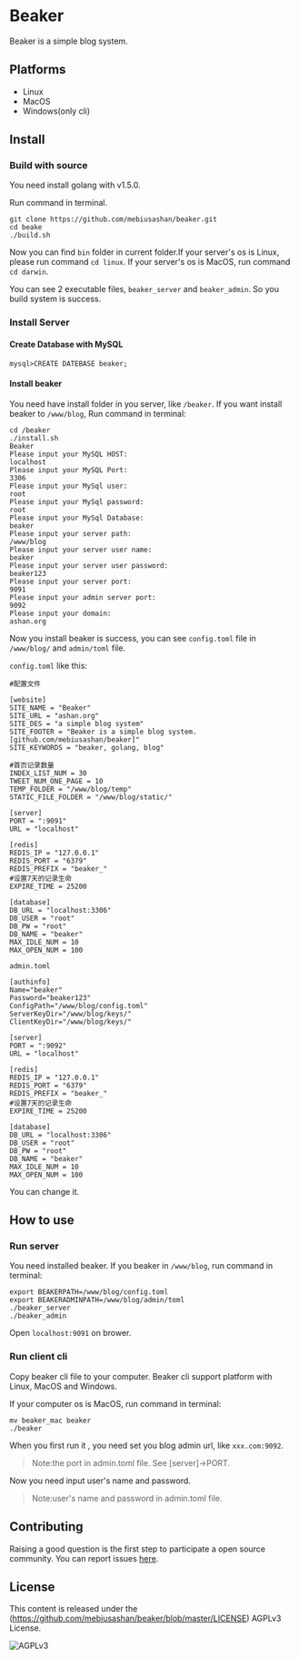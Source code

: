 # Beaker

Beaker is a simple blog system.

## Platforms

- Linux
- MacOS
- Windows(only cli)

## Install

### Build with source

You need install golang with v1.5.0.

Run command in terminal.

```
git clone https://github.com/mebiusashan/beaker.git
cd beake
./build.sh
```

Now you can find `bin` folder in current folder.If your server's os is Linux, please run command `cd linux`. If your server's os is MacOS, run command `cd darwin`.

You can see 2 executable files, `beaker_server` and `beaker_admin`. So you build system is success.

### Install Server

#### Create Database with MySQL

```
mysql>CREATE DATEBASE beaker;
```

#### Install beaker

You need have install folder in you server, like `/beaker`. If you want install beaker to `/www/blog`, Run command in terminal:

```
cd /beaker
./install.sh
Beaker
Please input your MySQL HOST:
localhost
Please input your MySQL Port:
3306
Please input your MySql user:
root
Please input your MySql password:
root
Please input your MySql Database:
beaker
Please input your server path:
/www/blog
Please input your server user name:
beaker
Please input your server user password:
beaker123
Please input your server port:
9091
Please input your admin server port:
9092
Please input your domain: 
ashan.org
```

Now you install beaker is success, you can see `config.toml` file in `/www/blog/` and `admin/toml` file.

`config.toml` like this:

```
#配置文件

[website]
SITE_NAME = "Beaker"
SITE_URL = "ashan.org"
SITE_DES = "a simple blog system"
SITE_FOOTER = "Beaker is a simple blog system. [github.com/mebiusashan/beaker]"
SITE_KEYWORDS = "beaker, golang, blog"

#首页记录数量
INDEX_LIST_NUM = 30
TWEET_NUM_ONE_PAGE = 10
TEMP_FOLDER = "/www/blog/temp"
STATIC_FILE_FOLDER = "/www/blog/static/"

[server]
PORT = ":9091"
URL = "localhost"

[redis]
REDIS_IP = "127.0.0.1"
REDIS_PORT = "6379"
REDIS_PREFIX = "beaker_"
#设置7天的记录生命
EXPIRE_TIME = 25200

[database]
DB_URL = "localhost:3306"
DB_USER = "root"
DB_PW = "root"
DB_NAME = "beaker"
MAX_IDLE_NUM = 10
MAX_OPEN_NUM = 100
```

`admin.toml`

```
[authinfo]
Name="beaker"
Password="beaker123"
ConfigPath="/www/blog/config.toml"
ServerKeyDir="/www/blog/keys/"
ClientKeyDir="/www/blog/keys/"

[server]
PORT = ":9092"
URL = "localhost"

[redis]
REDIS_IP = "127.0.0.1"
REDIS_PORT = "6379"
REDIS_PREFIX = "beaker_"
#设置7天的记录生命
EXPIRE_TIME = 25200

[database]
DB_URL = "localhost:3306"
DB_USER = "root"
DB_PW = "root"
DB_NAME = "beaker"
MAX_IDLE_NUM = 10
MAX_OPEN_NUM = 100
```

You can change it.


## How to use

### Run server

You need installed beaker. If you beaker in `/www/blog`, run command in terminal:

```
export BEAKERPATH=/www/blog/config.toml
export BEAKERADMINPATH=/www/blog/admin/toml
./beaker_server
./beaker_admin
```

Open `localhost:9091` on brower.

### Run client cli

Copy beaker cli file to your computer. Beaker cli support platform with Linux, MacOS and Windows.

If your computer os is MacOS, run command in terminal:

```
mv beaker_mac beaker
./beaker
```

When you first run it , you need set you blog admin url, like `xxx.com:9092`.

>Note:the port in admin.toml file. See [server]->PORT.

Now you need input user's name and password.

>Note:user's name and password in admin.toml file.

## Contributing

Raising a good question is the first step to participate a open source community. You can report issues [here](https://github.com/mebiusashan/beaker/issues). 

## License

This content is released under the (https://github.com/mebiusashan/beaker/blob/master/LICENSE) AGPLv3 License.

![AGPLv3](https://img.shields.io/badge/license-AGPLv3-blue.svg)
